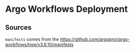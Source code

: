 # Argo Workflows Deployment

## Sources

`manifests` comes from the <https://github.com/argoproj/argo-workflows/tree/v3.6.10/manifests>
